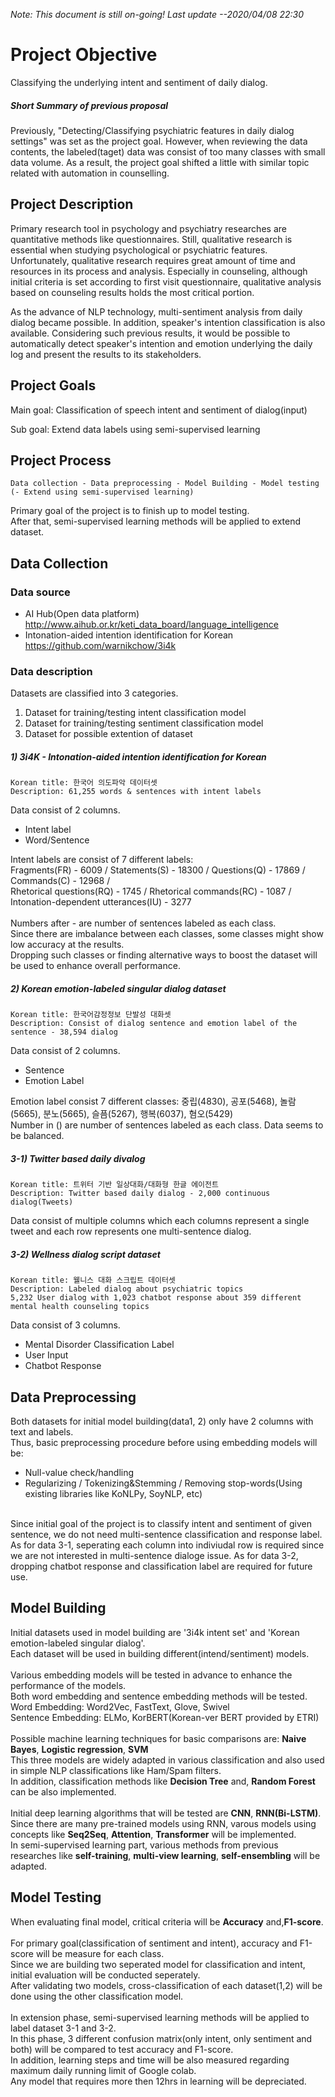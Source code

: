 *Note: This document is still on-going! Last update --2020/04/08 22:30*

# Project Objective

Classifying the underlying intent and sentiment of daily dialog.

##### Short Summary of previous proposal

Previously, "Detecting/Classifying psychiatric features in daily dialog settings" was set as the project goal.
However, when reviewing the data contents, the labeled(taget) data was consist of too many classes with small data volume. 
As a result, the project goal shifted a little with similar topic related with automation in counselling.

## Project Description

Primary research tool in psychology and psychiatry researches are quantitative methods like questionnaires.
Still, qualitative research is essential when studying psychological or psychiatric features. 
Unfortunately, qualitative research requires great amount of time and resources in its process and analysis. 
Especially in counseling, although initial criteria is set according to first visit questionnaire, 
qualitative analysis based on counseling results holds the most critical portion.

As the advance of NLP technology, multi-sentiment analysis from daily dialog became possible. 
In addition, speaker's intention classification is also available.
Considering such previous results, it would be possible to automatically detect speaker's intention and emotion
underlying the daily log and present the results to its stakeholders.

## Project Goals

Main goal: Classification of speech intent and sentiment of dialog(input)

Sub goal: Extend data labels using semi-supervised learning

## Project Process
```
Data collection - Data preprocessing - Model Building - Model testing (- Extend using semi-supervised learning)
```
Primary goal of the project is to finish up to  model testing.<br>
After that, semi-supervised learning methods will be applied to extend dataset.<br>

## Data Collection

### Data source
- AI Hub(Open data platform) <http://www.aihub.or.kr/keti_data_board/language_intelligence> <br>
- Intonation-aided intention identification for Korean <https://github.com/warnikchow/3i4k> <br>

### Data description

Datasets are classified into 3 categories.
1) Dataset for training/testing intent classification model
2) Dataset for training/testing sentiment classification model
3) Dataset for possible extention of dataset

##### 1) 3i4K - Intonation-aided intention identification for Korean
```
Korean title: 한국어 의도파악 데이터셋
Description: 61,255 words & sentences with intent labels
```
Data consist of 2 columns.
- Intent label
- Word/Sentence

Intent labels are consist of 7 different labels: <br>
Fragments(FR) - 6009 / Statements(S) - 18300 / Questions(Q) - 17869 / Commands(C) - 12968 /<br> 
Rhetorical questions(RQ) - 1745 / Rhetorical commands(RC) - 1087 / Intonation-dependent utterances(IU) - 3277<br>
<br>
Numbers after - are number of sentences labeled as each class. <br>
Since there are imbalance between each classes, some classes might show low accuracy at the results. <br>
Dropping such classes or finding alternative ways to boost the dataset will be used to enhance overall performance.

##### 2) Korean emotion-labeled singular dialog dataset
```
Korean title: 한국어감정정보 단발성 대화셋 
Description: Consist of dialog sentence and emotion label of the sentence - 38,594 dialog
```
Data consist of 2 columns.
- Sentence
- Emotion Label

Emotion label consist 7 different classes: 중립(4830), 공포(5468), 놀람(5665), 분노(5665), 슬픔(5267), 행복(6037), 혐오(5429)<br>
Number in () are number of sentences labeled as each class. Data seems to be balanced.

##### 3-1) Twitter based daily divalog
```
Korean title: 트위터 기반 일상대화/대화형 한글 에이전트
Description: Twitter based daily dialog - 2,000 continuous dialog(Tweets)
```
Data consist of multiple columns which each columns represent a single tweet and each row represents one multi-sentence dialog.<br>

##### 3-2) Wellness dialog script dataset
```
Korean title: 웰니스 대화 스크립트 데이터셋
Description: Labeled dialog about psychiatric topics
5,232 User dialog with 1,023 chatbot response about 359 different mental health counseling topics
```
Data consist of 3 columns.
- Mental Disorder Classification Label
- User Input
- Chatbot Response

## Data Preprocessing
Both datasets for initial model building(data1, 2) only have 2 columns with text and labels.<br>
Thus, basic preprocessing procedure before using embedding models will be:
- Null-value check/handling
- Regularizing / Tokenizing&Stemming / Removing stop-words(Using existing libraries like KoNLPy, SoyNLP, etc)
<br>
Since initial goal of the project is to classify intent and sentiment of given sentence, we do not need multi-sentence classification and response label. As for data 3-1, seperating each column into indiviudal row is required since we are not interested in multi-sentence dialoge issue. As for data 3-2, dropping chatbot response and classification label are required for future use.

## Model Building

Initial datasets used in model building are '3i4k intent set' and 'Korean emotion-labeled singular dialog'.<br>
Each dataset will be used in building different(intend/sentiment) models.<br>
<br>
Various embedding models will be tested in advance to enhance the performance of the models.<br>
Both word embedding and sentence embedding methods will be tested.<br>
Word Embedding: Word2Vec, FastText, Glove, Swivel<br>
Sentence Embedding: ELMo, KorBERT(Korean-ver BERT provided by ETRI)<br>
<br>
Possible machine learning techniques for basic comparisons are: **Naive Bayes**, **Logistic regression**, **SVM**<br>
This three models are widely adapted in various classification and also used in simple NLP classifications like Ham/Spam filters.<br>
In addition, classification methods like **Decision Tree** and, **Random Forest** can be also implemented.<br>
<br>
Initial deep learning algorithms that will be tested are **CNN**, **RNN(Bi-LSTM)**.<br>
Since there are many pre-trained models using RNN, varous models using concepts like **Seq2Seq**, **Attention**, **Transformer** will be implemented.
<br>
In semi-supervised learning part, various methods from previous researches like **self-training**, **multi-view learning**, **self-ensembling** will be adapted.

## Model Testing

When evaluating final model, critical criteria will be **Accuracy** and,**F1-score**.<br>
<br>
For primary goal(classification of sentiment and intent), accuracy and F1-score will be measure for each class.<br>
Since we are building two seperated model for classification and intent, initial evaluation will be conducted seperately.<br>
After validating two models, cross-classification of each dataset(1,2) will be done using the other classification model.<br>
<br>
In extension phase, semi-supervised learning methods will be applied to label dataset 3-1 and 3-2.<br>
In this phase, 3 different confusion matrix(only intent, only sentiment and both) will be compared to test accuracy and F1-score.
<br>
In addition, learning steps and time will be also measured regarding maximum daily running limit of Google colab.<br>
Any model that requires more then 12hrs in learning will be depreciated.<br>

